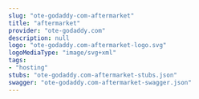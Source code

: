 ```yaml
---
slug: "ote-godaddy-com-aftermarket"
title: "aftermarket"
provider: "ote-godaddy.com"
description: null
logo: "ote-godaddy.com-aftermarket-logo.svg"
logoMediaType: "image/svg+xml"
tags:
- "hosting"
stubs: "ote-godaddy.com-aftermarket-stubs.json"
swagger: "ote-godaddy.com-aftermarket-swagger.json"
---
```

